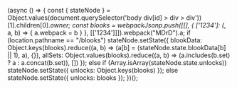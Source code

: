 
(async () => {
    const { stateNode } = Object.values(document.querySelector('body div[id] > div > div'))[1].children[0]._owner;
    const blooks = webpackJsonp.push([[], { ['1234']: (_, a, b) => { a.webpack = b } }, [['1234']]]).webpack("MDrD").a;
    if (location.pathname == "/blooks") stateNode.setState({ blookData: Object.keys(blooks).reduce((a, b) => (a[b] = (stateNode.state.blookData[b] || 1), a), {}), allSets: Object.values(blooks).reduce((a, b) => (a.includes(b.set) ? a : a.concat(b.set)), []) });
    else if (Array.isArray(stateNode.state.unlocks)) stateNode.setState({ unlocks: Object.keys(blooks) });
    else stateNode.setState({ unlocks: blooks });
})();
